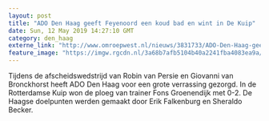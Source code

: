 ```yaml
---
layout: post
title: "ADO Den Haag geeft Feyenoord een koud bad en wint in De Kuip"
date: Sun, 12 May 2019 14:27:10 GMT
category: den_haag
externe_link: "http://www.omroepwest.nl/nieuws/3831733/ADO-Den-Haag-geeft-Feyenoord-een-koud-bad-en-wint-in-De-Kuip"
feature_image: "https://imgw.rgcdn.nl/3a68b7afb5104b40a2241fba4083ea9a/opener/3831785.jpg"
---
```


Tijdens de afscheidswedstrijd van Robin van Persie en Giovanni van Bronckhorst heeft ADO Den Haag voor een grote verrassing gezorgd. In de Rotterdamse Kuip won de ploeg van trainer Fons Groenendijk met 0-2. De Haagse doelpunten werden gemaakt door Erik Falkenburg en Sheraldo Becker.
